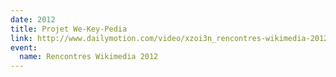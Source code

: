 ```yaml
---
date: 2012
title: Projet We-Key-Pedia
link: http://www.dailymotion.com/video/xzoi3n_rencontres-wikimedia-2012-we-key-pedia-franc-ois-taddei_tech
event:
  name: Rencontres Wikimedia 2012
---
```


